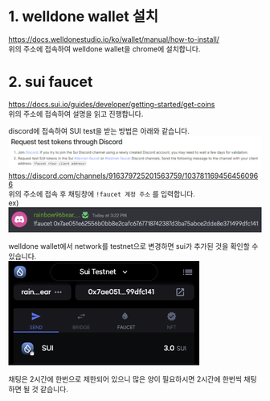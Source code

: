 # 1. welldone wallet 설치
https://docs.welldonestudio.io/ko/wallet/manual/how-to-install/   
위의 주소에 접속하여 welldone wallet을 chrome에 설치합니다.


# 2. sui faucet
https://docs.sui.io/guides/developer/getting-started/get-coins   
위의 주소에 접속하여 설명을 읽고 진행합니다.   

discord에 접속하여 SUI test을 받는 방법은 아래와 같습니다.   
<img src="/assets/Pasted image 20240403125441.png">   
https://discord.com/channels/916379725201563759/1037811694564560966   
위의 주소에 접속 후 채팅창에 `!faucet 계정 주소` 를 입력합니다.   
ex) <img src="/assets/Pasted image 20240402153531.png">   

welldone wallet에서 network를 testnet으로 변경하면 sui가 추가된 것을 확인할 수 있습니다.   
<img src="/assets/Pasted image 20240403125457.png">

채팅은 2시간에 한번으로 제한되어 있으니 많은 양이 필요하시면 2시간에 한번씩 채팅하면 될 것 같습니다.